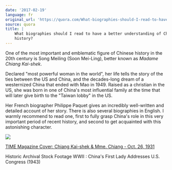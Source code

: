 ```yaml
---
date: '2017-02-19'
language: fr
original_url: 'https://quora.com/What-biographies-should-I-read-to-have-a-better-understanding-of-Chinese-history/answer/Clément-Renaud'
source: quora
title: |
    What biographies should I read to have a better understanding of Chinese
    history?
---
```


One of the most important and emblematic figure of Chinese history in
the 20th century is Song Meiling (Soon Mei-Ling), better known as
*Madame Chiang Kai-shek*.

Declared "most powerful woman in the world", her life tells the story of
the ties between the US and China, and the decades-long dream of a
westernized China that ended with Mao in 1949. Raised as a christian in
the US, she was born in one of China's most influential family at the
time that will later give birth to the "Taiwan lobby" in the US.

Her French biographer Philippe Paquet gives an incredibly well-written
and detailed account of her story. There is also several biographies in
English. I warmly recommend to read one, first to fully grasp China's
role in this very important period of recent history, and second to get
acquainted with this astonishing character.

![](main-qimg-fb154549200dc0aa9d36f32304cfa899-c.png)

[TIME Magazine Cover: Chiang Kai-shek & Mme. Chiang - Oct. 26,
1931](http://content.time.com/time/covers/0,16641,19311026,00.html)

Historic Archival Stock Footage WWII : China\'s First Lady Addresses
U.S. Congress (1943)
